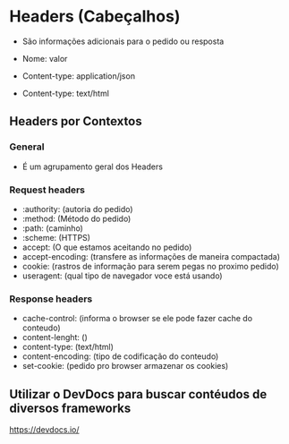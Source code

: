 # Headers (Cabeçalhos)

* São informações adicionais para o pedido ou resposta 

* Nome: valor 
* Content-type: application/json
* Content-type: text/html

## Headers por Contextos

### General

* É um agrupamento geral dos Headers

### Request headers

* :authority: (autoria do pedido)
* :method: (Método do pedido)
* :path: (caminho)
* :scheme: (HTTPS)
* accept: (O que estamos aceitando no pedido)
* accept-encoding: (transfere as informações de maneira compactada)
* cookie: (rastros de informação para serem pegas no proximo pedido)
* useragent: (qual tipo de navegador voce está usando)

### Response headers

* cache-control: (informa o browser se ele pode fazer cache do conteudo)
* content-lenght: ()
* content-type: (text/html)
* content-encoding: (tipo de codificação do conteudo)
* set-cookie: (pedido pro browser armazenar os cookies)

## Utilizar o DevDocs para buscar contéudos de diversos frameworks

https://devdocs.io/
